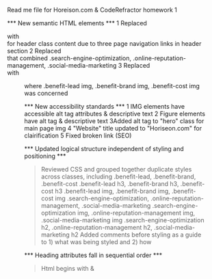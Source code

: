 Read me file for Horeison.com & CodeRefractor homework 1

*** New semantic HTML elements ***
1 Replaced <div> with <nav> for header class content due to three page navigation links in header section
2 Replaced <div> <section> that combined .search-engine-optimization, .online-reputation-management, .social-media-marketing
3 Replaced <div> with <figure> where .benefit-lead img, .benefit-brand img, .benefit-cost img was concerned

*** New accessibility standards ***
1 IMG elements have accessible alt tag attributes & descriptive text
2 Figure elements have alt tag & descriptive text
3Added alt tag to "hero" class for main page img
4 "Website" title updated to "Horiseon.com" for clairification
5 Fixed broken link (SEO)

*** Updated logical structure independent of styling and positioning ***
> Reviewed CSS and grouped together duplicate styles across classes, including
    .benefit-lead, .benefit-brand, .benefit-cost
    .benefit-lead h3, .benefit-brand h3, .benefit-cost h3
    .benefit-lead img, .benefit-brand img, .benefit-cost img
    .search-engine-optimization, .online-reputation-management, .social-media-marketing
    .search-engine-optimization img, .online-reputation-management img, .social-media-marketing img
    .search-engine-optimization h2, .online-reputation-management h2, .social-media-marketing h2
> Added comments before styling as a guide to 1) what was being styled and 2) how

*** Heading attributes fall in sequential order ***
> Html begins with <head> & <title>. Moves to <body> & <header> before opening up to <h1> & <h2> along with <nav>, <section>s and their content. The document closes with a <footer> tag and close of <body> & outlying <div>s.

*** Additional edits ***
> Fixed .benefit-lead, .benefit-brand, .benefit-cost class bottom-margin to align with Social Media panel.